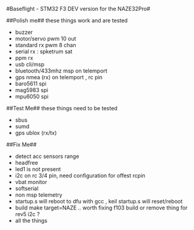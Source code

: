 #Baseflight - STM32 F3 DEV version for the NAZE32Pro#


##Polish me##
these things work and are tested

* buzzer
* motor/servo pwm 10 out
* standard rx pwm 8 chan
* serial rx : spketrum sat
* ppm rx
* usb cli/msp
* bluetooth/433mhz msp on telemport 
* gps nmea (rx) on telemport , rc pin
* baro5611 spi 
* mag5983 spi
* mpu6050 spi


##Test Me##
these things need to be tested

* sbus 
* sumd
* gps ublox (rx/tx)


##Fix Me##

* detect acc sensors range
* headfree
* led1 is not present
* i2c on rc 3/4 pin, need configuration for offest rcpin
* vbat monitor
* softserial
* non msp telemetry
* startup.s will reboot to dfu with gcc , keil startup.s  will reset/reboot
* build make target=NAZE  .. worth fixing f103 build or remove thing for rev5 i2c ?
* all the things